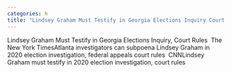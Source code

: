```yaml
---
categories: h
title: "Lindsey Graham Must Testify in Georgia Elections Inquiry Court Rules  The New York Times"
---
```

Lindsey Graham Must Testify in Georgia Elections Inquiry, Court Rules&nbsp;&nbsp;The New York TimesAtlanta investigators can subpoena Lindsey Graham in 2020 election investigation, federal appeals court rules&nbsp;&nbsp;CNNLindsey Graham must testify in 2020 election investigation, court rules&nbsp;
